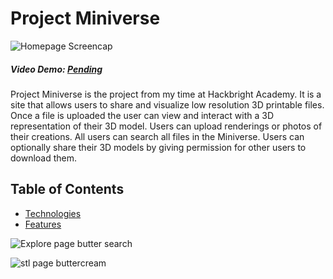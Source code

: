 # Project Miniverse

![](https://github.com/CWestbrookSF/Project-Miniverse/static/images/homepage_screencap.jpg "Homepage Screencap")

##### Video Demo: [Pending](https://www.youtube.com/)<br>

Project Miniverse is the project from my time at Hackbright Academy. It is a site that allows users to share and visualize low resolution 3D printable files. Once a file is uploaded the user can view and interact with a 3D representation of their 3D model. Users can upload renderings or photos of their creations. All users can search all files in the Miniverse. Users can optionally share their 3D models by giving permission for other users to download them.

## Table of Contents
* [Technologies](#technologies)
* [Features](#features)

![](https://github.com/CWestbrookSF/Project-Miniverse/static/images/explore_page_butter.jpg "Explore page butter search")

![](https://github.com/CWestbrookSF/Project-Miniverse/static/images/page_for_buttercream_cupcake_stl.jpg "stl page buttercream")
